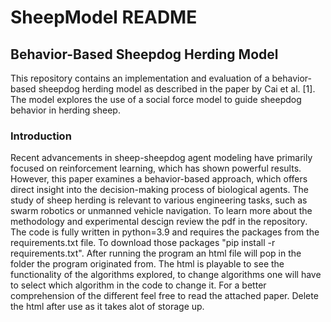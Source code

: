 # SheepModel README
## Behavior-Based Sheepdog Herding Model 
This repository contains an implementation and evaluation of a behavior-based sheepdog herding model as described in the paper by Cai et al. [1]. The model explores the use of a social force model to guide sheepdog behavior in herding sheep.

### Introduction
Recent advancements in sheep-sheepdog agent modeling have primarily focused on reinforcement learning, which has shown powerful results. However, this paper examines a behavior-based approach, which offers direct insight into the decision-making process of biological agents. The study of sheep herding is relevant to various engineering tasks, such as swarm robotics or unmanned vehicle navigation. To learn more about the methodology and experimental descign review the pdf in the repository. The code is fully written in python=3.9 and requires the packages from the requirements.txt file. To download those packages "pip install -r requirements.txt". After running the program an html file will pop in the folder the program originated from. The html is playable to see the functionality of the algorithms explored, to change algorithms one will have to select which algorithm in the code to change it. For a better comprehension of the different feel free to read the attached paper. Delete the html after use as it takes alot of storage up.